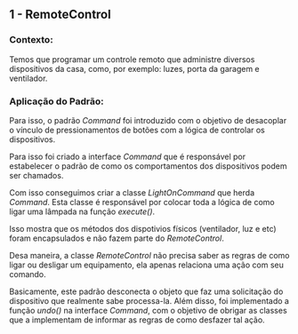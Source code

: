 ## 1 - RemoteControl

### Contexto:

Temos que programar um controle remoto que administre diversos dispositivos da casa, como, por exemplo: luzes, porta da garagem e ventilador.

### Aplicação do Padrão:

Para isso, o padrão _Command_ foi introduzido com o objetivo de desacoplar o vínculo de pressionamentos de botões com a lógica de controlar os dispositivos.

Para isso foi criado a interface _Command_ que é responsável por estabelecer o padrão de como os comportamentos dos dispositivos podem ser chamados.

Com isso conseguimos criar a classe _LightOnCommand_ que herda _Command_. Esta classe é responsável por colocar toda a lógica de como ligar uma lâmpada na função _execute()_.

Isso mostra que os métodos dos dispotivios físicos (ventilador, luz e etc) foram encapsulados e não fazem parte do _RemoteControl_.

Desa maneira, a classe _RemoteControl_ não precisa saber as regras de como ligar ou desligar um equipamento, ela apenas relaciona uma ação com seu comando.

Basicamente, este padrão desconecta o objeto que faz uma solicitação do dispositivo que realmente sabe processa-la. Além disso, foi implementado a função _undo()_ na interface _Command_, com o objetivo de obrigar as classes que a implementam de informar as regras de como desfazer tal ação.
